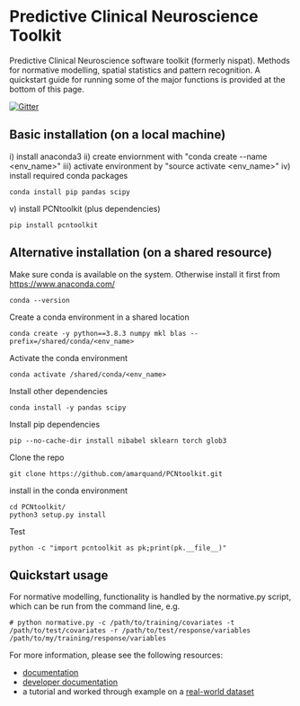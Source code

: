# Predictive Clinical Neuroscience Toolkit
Predictive Clinical Neuroscience software toolkit (formerly nispat). Methods for normative modelling, spatial statistics and pattern recognition. A quickstart guide for running some of the major functions is provided at the bottom of this page.

[![Gitter](https://badges.gitter.im/predictive-clinical-neuroscience/community.svg)](https://gitter.im/predictive-clinical-neuroscience/community?utm_source=badge&utm_medium=badge&utm_campaign=pr-badge)

## Basic installation (on a local machine)

i) install anaconda3 ii) create enviornment with "conda create --name <env_name>" iii) activate environment by "source activate <env_name>" iv) install required conda packages

```
conda install pip pandas scipy
```

v) install PCNtoolkit (plus dependencies)

```
pip install pcntoolkit
```

## Alternative installation (on a shared resource)
Make sure conda is available on the system.
Otherwise install it first from https://www.anaconda.com/ 

```
conda --version
```

Create a conda environment in a shared location

```
conda create -y python==3.8.3 numpy mkl blas --prefix=/shared/conda/<env_name>
```

Activate the conda environment 

```
conda activate /shared/conda/<env_name>
```

Install other dependencies

```
conda install -y pandas scipy 
```

Install pip dependencies

```
pip --no-cache-dir install nibabel sklearn torch glob3 
```

Clone the repo

```
git clone https://github.com/amarquand/PCNtoolkit.git
```

install in the conda environment

```
cd PCNtoolkit/
python3 setup.py install
```

Test 
```
python -c "import pcntoolkit as pk;print(pk.__file__)"
```

## Quickstart usage

For normative modelling, functionality is handled by the normative.py script, which can be run from the command line, e.g.

```
# python normative.py -c /path/to/training/covariates -t /path/to/test/covariates -r /path/to/test/response/variables /path/to/my/training/response/variables
```

For more information, please see the following resources:

* [documentation](https://github.com/amarquand/PCNtoolkit/wiki/Home)
* [developer documentation](https://amarquand.github.io/PCNtoolkit/doc/build/html/)
* a tutorial and worked through example on a [real-world dataset](https://github.com/predictive-clinical-neuroscience/PCNtoolkit-demo)
